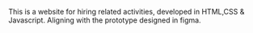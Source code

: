 This is a website for hiring related activities, developed in HTML,CSS & Javascript. Aligning with the prototype designed in figma.
